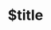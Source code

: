 ---
title: $title
second_title: Aspose.Words for .NET API Reference
description: $description
type: docs
weight: $weight
url: /net/$ref/
---
